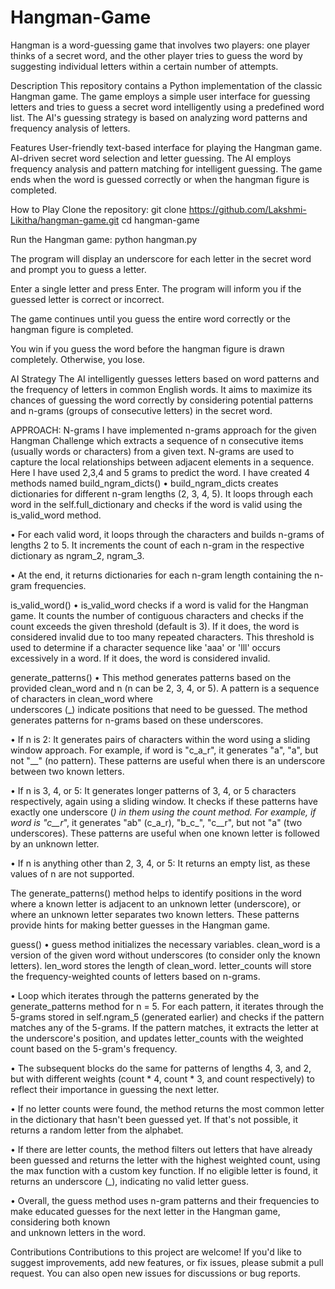 # Hangman-Game
Hangman is a word-guessing game that involves two players: one player thinks of a secret word, and the other player tries to guess the word by suggesting individual letters within a certain number of attempts. 

Description
This repository contains a Python implementation of the classic Hangman game. The game employs a simple user interface for guessing letters and tries to guess a secret word intelligently using a predefined word list. The AI's guessing strategy is based on analyzing word patterns and frequency analysis of letters.

Features
  User-friendly text-based interface for playing the Hangman game.
  AI-driven secret word selection and letter guessing.
  The AI employs frequency analysis and pattern matching for intelligent guessing.
  The game ends when the word is guessed correctly or when the hangman figure is completed.

How to Play
  Clone the repository: 
  git clone https://github.com/Lakshmi-Likitha/hangman-game.git
  cd hangman-game
  
Run the Hangman game:
  python hangman.py
  
  The program will display an underscore for each letter in the secret word and prompt you to guess a letter.
  
  Enter a single letter and press Enter. The program will inform you if the guessed letter is correct or incorrect.
  
  The game continues until you guess the entire word correctly or the hangman figure is completed.
  
  You win if you guess the word before the hangman figure is drawn completely. Otherwise, you lose.

AI Strategy
  The AI intelligently guesses letters based on word patterns and the frequency of letters in common English words. It aims to maximize its chances of guessing       the word correctly by considering potential patterns and n-grams (groups of consecutive letters) in the secret word.

APPROACH: N-grams
  I have implemented n-grams approach for the given Hangman Challenge which extracts a sequence of n consecutive items (usually words or characters) from a given     text. N-grams are used to capture the local relationships between adjacent elements in a sequence. 
  Here I have used 2,3,4 and 5 grams to predict the word.
  I have created 4 methods named
build_ngram_dicts() 
  •	build_ngram_dicts creates dictionaries for different n-gram lengths (2, 3, 4, 5). It loops through each word in the self.full_dictionary and checks if the word   is valid using the is_valid_word method.
  
  •	For each valid word, it loops through the characters and builds n-grams of lengths 2 to 5. It increments the count of each n-gram in the respective dictionary    as ngram_2, ngram_3.
  
  •	At the end, it returns dictionaries for each n-gram length containing the n-gram frequencies.

is_valid_word()
  •	is_valid_word checks if a word is valid for the Hangman game. It counts the number of contiguous characters and checks if the count exceeds the given threshold   (default is 3). If it does, the word is considered invalid due to too many repeated characters.
  This threshold is used to determine if a character sequence like 'aaa' or 'lll' occurs excessively in a word. If it does, the word is considered invalid.

generate_patterns()
  •	This method generates patterns based on the provided clean_word and n (n can be 2, 3, 4, or 5). A pattern is a sequence of characters in clean_word where       
  underscores (_) indicate positions that need to be guessed. The method generates patterns for n-grams based on these underscores.
  
  •	If n is 2:
  It generates pairs of characters within the word using a sliding window approach.
  For example, if word is "c_a_r", it generates "a", "a", but not "__" (no pattern).
  These patterns are useful when there is an underscore between two known letters.
  
  •	If n is 3, 4, or 5:
  It generates longer patterns of 3, 4, or 5 characters respectively, again using a sliding window.
  It checks if these patterns have exactly one underscore (_) in them using the count method.
  For example, if word is "c__r_", it generates "ab" (c_a_r), "b_c_", "c__r", but not "a" (two underscores).
  These patterns are useful when one known letter is followed by an unknown letter.
  
  •	If n is anything other than 2, 3, 4, or 5:
  It returns an empty list, as these values of n are not supported.
  
  The generate_patterns() method helps to identify positions in the word where a known letter is adjacent to an unknown letter (underscore), or where an unknown      letter separates two known letters. These patterns provide hints for making better guesses in the Hangman game.

guess()
  •	guess method initializes the necessary variables. clean_word is a version of the given word without underscores (to consider only the known letters). len_word    stores the length of clean_word. letter_counts will store the frequency-weighted counts of letters based on n-grams.
  
  •	Loop which iterates through the patterns generated by the generate_patterns method for n = 5. For each pattern, it iterates through the 5-grams stored in         self.ngram_5 (generated earlier) and checks if the pattern matches any of the 5-grams. If the pattern matches, it extracts the letter at the underscore's           position, and updates letter_counts with the weighted count based on the 5-gram's frequency.
  
  •	The subsequent blocks do the same for patterns of lengths 4, 3, and 2, but with different weights (count * 4, count * 3, and count respectively) to reflect       their importance in guessing the next letter.
  
  •	If no letter counts were found, the method returns the most common letter in the dictionary that hasn't been guessed yet. If that's not possible, it returns a    random letter from the alphabet.
  
  •	If there are letter counts, the method filters out letters that have already been guessed and returns the letter with the highest weighted count, using the max   function with a custom key function. If no eligible letter is found, it returns an underscore (_), indicating no valid letter guess.
  
  •	Overall, the guess method uses n-gram patterns and their frequencies to make educated guesses for the next letter in the Hangman game, considering both known   
  and unknown letters in the word.

Contributions
  Contributions to this project are welcome! If you'd like to suggest improvements, add new features, or fix issues, please submit a pull request. You can also       open new issues for discussions or bug reports.
